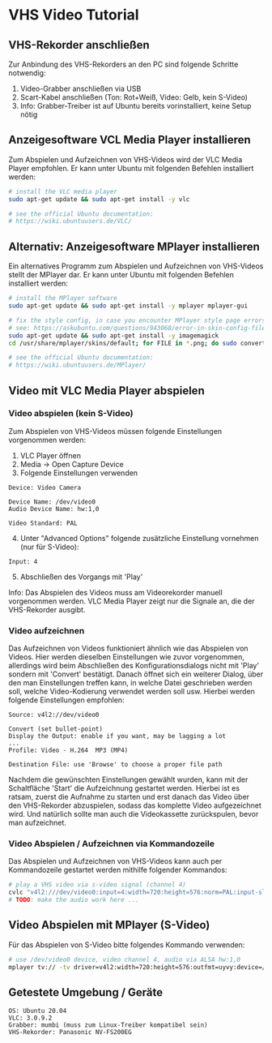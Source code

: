 
# VHS Video Tutorial

## VHS-Rekorder anschließen
Zur Anbindung des VHS-Rekorders an den PC sind folgende Schritte notwendig:

1) Video-Grabber anschließen via USB
2) Scart-Kabel anschließen (Ton: Rot+Weiß, Video: Gelb, kein S-Video)
3) Info: Grabber-Treiber ist auf Ubuntu bereits vorinstalliert, keine Setup nötig

## Anzeigesoftware VCL Media Player installieren
Zum Abspielen und Aufzeichnen von VHS-Videos wird der VLC Media Player empfohlen.
Er kann unter Ubuntu mit folgenden Befehlen installiert werden:

```sh
# install the VLC media player
sudo apt-get update && sudo apt-get install -y vlc

# see the official Ubuntu documentation:
# https://wiki.ubuntuusers.de/VLC/
```

## Alternativ: Anzeigesoftware MPlayer installieren
Ein alternatives Programm zum Abspielen und Aufzeichnen von VHS-Videos stellt der
MPlayer dar. Er kann unter Ubuntu mit folgenden Befehlen installiert werden:

```sh
# install the MPlayer software
sudo apt-get update && sudo apt-get install -y mplayer mplayer-gui

# fix the style config, in case you encounter MPlayer style page errors
# see: https://askubuntu.com/questions/943068/error-in-skin-config-file-with-mplayer
sudo apt-get update && sudo apt-get install -y imagemagick
cd /usr/share/mplayer/skins/default; for FILE in *.png; do sudo convert $FILE -define png:format=png24 $FILE; done

# see the official Ubuntu documentation:
# https://wiki.ubuntuusers.de/MPlayer/
```

## Video mit VLC Media Player abspielen

### Video abspielen (kein S-Video)
Zum Abspielen von VHS-Videos müssen folgende Einstellungen vorgenommen werden:

1) VLC Player öffnen
2) Media -> Open Capture Device
3) Folgende Einstellungen verwenden

```text
Device: Video Camera

Device Name: /dev/video0
Audio Device Name: hw:1,0

Video Standard: PAL
```

4) Unter "Advanced Options" folgende zusätzliche Einstellung vornehmen (nur für S-Video):

```text
Input: 4
```

5) Abschließen des Vorgangs mit 'Play'

Info: Das Abspielen des Videos muss am Videorekorder manuell vorgenommen werden.
      VLC Media Player zeigt nur die Signale an, die der VHS-Rekorder ausgibt.

### Video aufzeichnen
Das Aufzeichnen von Videos funktioniert ähnlich wie das Abspielen von Videos.
Hier werden dieselben Einstellungen wie zuvor vorgenommen, allerdings wird beim
Abschließen des Konfigurationsdialogs nicht mit 'Play' sondern mit 'Convert'
bestätigt. Danach öffnet sich ein weiterer Dialog, über den man Einstellungen
treffen kann, in welche Datei geschrieben werden soll, welche Video-Kodierung
verwendet werden soll usw. Hierbei werden folgende Einstellungen empfohlen:

```text
Source: v4l2://dev/video0

Convert (set bullet-point)
Display the Output: enable if you want, may be lagging a lot
...
Profile: Video - H.264  MP3 (MP4)

Destination File: use 'Browse' to choose a proper file path
```

Nachdem die gewünschten Einstellungen gewählt wurden, kann mit der Schaltfläche
'Start' die Aufzeichnung gestartet werden. Hierbei ist es ratsam, zuerst die
Aufnahme zu starten und erst danach das Video über den VHS-Rekorder abzuspielen,
sodass das komplette Video aufgezeichnet wird. Und natürlich sollte man auch
die Videokassette zurückspulen, bevor man aufzeichnet.

### Video Abspielen / Aufzeichnen via Kommandozeile
Das Abspielen und Aufzeichnen von VHS-Videos kann auch per Kommandozeile
gestartet werden mithilfe folgender Kommandos:

```sh
# play a VHS video via s-video signal (channel 4)
cvlc "v4l2:///dev/video0:input=4:width=720:height=576:norm=PAL:input-slave=alsa://plughw:1,0"
# TODO: make the audio work here ...
```

## Video Abspielen mit MPlayer (S-Video)
Für das Abspielen von S-Video bitte folgendes Kommando verwenden:

```sh
# use /dev/video0 device, video channel 4, audio via ALSA hw:1,0
mplayer tv:// -tv driver=v4l2:width=720:height=576:outfmt=uyvy:device=/dev/video0:input=4:norm=PAL:fps=25:alsa:amode=1:forcechan=2:audiorate=48000:adevice=plughw.1,0:forceaudio:immediatemode=0 -ao sdl -vo sdl
```

## Getestete Umgebung / Geräte

```text
OS: Ubuntu 20.04
VLC: 3.0.9.2
Grabber: mumbi (muss zum Linux-Treiber kompatibel sein)
VHS-Rekorder: Panasonic NV-FS200EG
```

